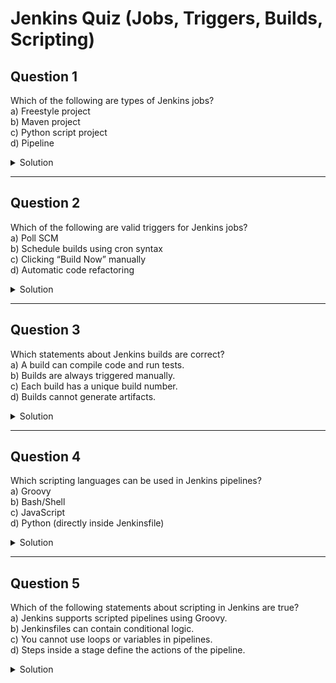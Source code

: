

# Jenkins Quiz (Jobs, Triggers, Builds, Scripting)

## Question 1
Which of the following are types of Jenkins jobs?  
a) Freestyle project  
b) Maven project  
c) Python script project  
d) Pipeline

<details>
  <summary>Solution</summary>

a, b, d

</details>

---

## Question 2
Which of the following are valid triggers for Jenkins jobs?  
a) Poll SCM  
b) Schedule builds using cron syntax  
c) Clicking “Build Now” manually  
d) Automatic code refactoring

<details>
  <summary>Solution</summary>

a, b, c

</details>

---

## Question 3
Which statements about Jenkins builds are correct?  
a) A build can compile code and run tests.  
b) Builds are always triggered manually.  
c) Each build has a unique build number.  
d) Builds cannot generate artifacts.

<details>
  <summary>Solution</summary>

a, c

</details>

---

## Question 4
Which scripting languages can be used in Jenkins pipelines?  
a) Groovy  
b) Bash/Shell  
c) JavaScript  
d) Python (directly inside Jenkinsfile)

<details>
  <summary>Solution</summary>

a, b

</details>

---

## Question 5
Which of the following statements about scripting in Jenkins are true?  
a) Jenkins supports scripted pipelines using Groovy.  
b) Jenkinsfiles can contain conditional logic.  
c) You cannot use loops or variables in pipelines.  
d) Steps inside a stage define the actions of the pipeline.

<details>
  <summary>Solution</summary>

a, b, d

</details>
